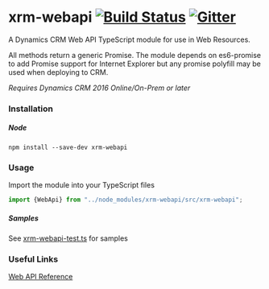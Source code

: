 ﻿# xrm-webapi [![Build Status](https://travis-ci.org/derekfinlinson/xrm-webapi.png?branch=master)](https://travis-ci.org/derekfinlinson/xrm-webapi) [![Gitter](https://badges.gitter.im/gitterHQ/gitter.svg)](https://gitter.im/xrm-webapi/Lobby)

A Dynamics CRM Web API TypeScript module for use in Web Resources.

All methods return a generic Promise. The module depends on es6-promise to add Promise support for Internet Explorer but any promise polyfill may be used when deploying to CRM.

*Requires Dynamics CRM 2016 Online/On-Prem or later*

### Installation

##### Node

```
npm install --save-dev xrm-webapi
```

### Usage

Import the module into your TypeScript files

```typescript
import {WebApi} from "../node_modules/xrm-webapi/src/xrm-webapi";
```

##### Samples
See [xrm-webapi-test.ts](test/xrm-webapi-test.ts) for samples

### Useful Links

[Web API Reference](https://msdn.microsoft.com/en-us/library/mt593051.aspx)
